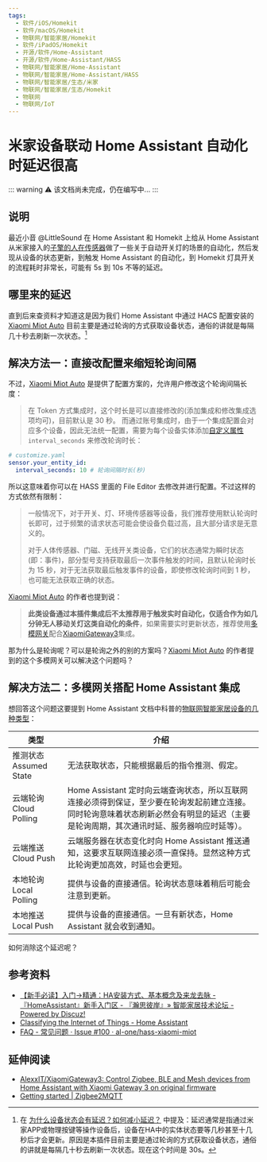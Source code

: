 ```yaml
---
tags:
  - 软件/iOS/Homekit
  - 软件/macOS/Homekit
  - 物联网/智能家居/Homekit
  - 软件/iPadOS/Homekit
  - 开源/软件/Home-Assistant
  - 开源/软件/Home-Assistant/HASS
  - 物联网/智能家居/Home-Assistant
  - 物联网/智能家居/Home-Assistant/HASS
  - 物联网/智能家居/生态/米家
  - 物联网/智能家居/生态/Homekit
  - 物联网
  - 物联网/IoT
---
```


# 米家设备联动 Home Assistant 自动化时延迟很高

::: warning
⚠️ 该文档尚未完成，仍在编写中...
:::

## 说明

最近小音 @LittleSound 在 Home Assistant 和 Homekit 上给从 Home Assistant 从米家接入的[子擎的人在传感器](https://zhuanlan.zhihu.com/p/592187536)做了一些关于自动开关灯的场景的自动化，然后发现从设备的状态更新，到触发 Home Assistant 的自动化，到 Homekit 灯具开关的流程耗时非常长，可能有 5s 到 10s 不等的延迟。

## 哪里来的延迟

直到后来查资料才知道这是因为我们 Home Assistant 中通过 HACS 配置安装的 [Xiaomi Miot Auto](https://github.com/al-one/hass-xiaomi-miot) 目前主要是通过轮询的方式获取设备状态，通俗的讲就是每隔几十秒去刷新一次状态。[^1]

## 解决方法一：直接改配置来缩短轮询间隔

不过，[Xiaomi Miot Auto](https://github.com/al-one/hass-xiaomi-miot) 是提供了配置方案的，允许用户修改这个轮询间隔长度：

> 在 Token 方式集成时，这个时长是可以直接修改的(添加集成和修改集成选项均可)，目前默认是 30 秒。
> 而通过账号集成时，由于一个集成配置会对应多个设备，因此无法统一配置，需要为每个设备实体添加[自定义属性](https://github.com/al-one/hass-xiaomi-miot/issues/100#issuecomment-864678774) `interval_seconds` 来修改轮询时长：

```yaml
# customize.yaml
sensor.your_entity_id:
  interval_seconds: 10 # 轮询间隔时长(秒)
```

所以这意味着你可以在 HASS 里面的 File Editor 去修改并进行配置。不过这样的方式依然有限制：

> 一般情况下，对于开关、灯、环境传感器等设备，我们推荐使用默认轮询时长即可，过于频繁的请求状态可能会使设备负载过高，且大部分请求是无意义的。
>
> 对于人体传感器、门磁、无线开关类设备，它们的状态通常为瞬时状态(即：事件)，部分型号支持获取最后一次事件触发的时间，且默认轮询时长为 15 秒，对于无法获取最后触发事件的设备，即使修改轮询时间到 1 秒，也可能无法获取正确的状态。

[Xiaomi Miot Auto](https://github.com/al-one/hass-xiaomi-miot) 的作者也提到说：

> **此类设备通过本插件集成后不太推荐用于触发实时自动化，仅适合作为如几分钟无人移动关灯这类自动化的条件**，如果需要实时更新状态，推荐使用[多模网关](https://home.miot-spec.com/s/lumi.gateway.mgl03)配合[XiaomiGateway3](https://github.com/AlexxIT/XiaomiGateway3)集成。

那为什么是轮询呢？可以是轮询之外的别的方案吗？[Xiaomi Miot Auto](https://github.com/al-one/hass-xiaomi-miot) 的作者提到的这个多模网关可以解决这个问题吗？

## 解决方法二：多模网关搭配 Home Assistant 集成

想回答这个问题这要提到 Home Assistant 文档中科普的[物联网智能家居设备的几种类型](https://www.home-assistant.io/blog/2016/02/12/classifying-the-internet-of-things/#classifiers)：

| 类型                   | 介绍                                                                                                                                                                                    |
| ---------------------- | --------------------------------------------------------------------------------------------------------------------------------------------------------------------------------------- |
| 推测状态 Assumed State | 无法获取状态，只能根据最后的指令推测、假定。                                                                                                                                            |
| 云端轮询 Cloud Polling | Home Assistant 定时向云端查询状态，所以互联网连接必须得到保证，至少要在轮询发起前建立连接。同时轮询意味着状态刷新必然会有明显的延迟（主要是轮询周期，其次通讯时延、服务器响应时延等）。 |
| 云端推送 Cloud Push    | 云端服务器在状态变化时向 Home Assistant 推送通知，这要求互联网连接必须一直保持。显然这种方式比轮询更加高效，时延也会更短。                                                              |
| 本地轮询 Local Polling | 提供与设备的直接通信。轮询状态意味着稍后可能会注意到更新。                                                                                                                              |
| 本地推送 Local Push    | 提供与设备的直接通信。一旦有新状态，Home Assistant 就会收到通知。                                                                                                                       |

如何消除这个延迟呢？
## 参考资料

- [【新手必读】入门->精通：HA安装方式、基本概念及来龙去脉 - 『HomeAssistant』新手入门区 - 『瀚思彼岸』» 智能家居技术论坛 - Powered by Discuz!](https://bbs.hassbian.com/thread-14225-1-1.html)
- [Classifying the Internet of Things - Home Assistant](https://www.home-assistant.io/blog/2016/02/12/classifying-the-internet-of-things/#classifiers)
- [FAQ - 常见问题 · Issue #100 · al-one/hass-xiaomi-miot](https://github.com/al-one/hass-xiaomi-miot/issues/100#issuecomment-909031222)

## 延伸阅读

- [AlexxIT/XiaomiGateway3: Control Zigbee, BLE and Mesh devices from Home Assistant with Xiaomi Gateway 3 on original firmware](https://github.com/AlexxIT/XiaomiGateway3#how-it-works)
- [Getting started | Zigbee2MQTT](https://www.zigbee2mqtt.io/guide/getting-started/#installation)

[^1]: 在 [为什么设备状态会有延迟？如何减小延迟？](https://github.com/al-one/hass-xiaomi-miot/issues/100#issuecomment-909031222) 中提及：延迟通常是指通过米家APP或物理按键等操作设备后，设备在HA中的实体状态要等几秒甚至十几秒后才会更新。原因是本插件目前主要是通过轮询的方式获取设备状态，通俗的讲就是每隔几十秒去刷新一次状态。现在这个时间是 30s。
